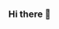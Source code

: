 ### Hi there 👋

<!--
**1155157110/1155157110** is a ✨ _special_ ✨ repository because its `README.md` (this file) appears on your GitHub profile.

- 🔭 I’m currently working on AIST courses
- 🌱 I’m currently learning something I don't know
- 📫 How to reach me: WeChat: WL2445918053
-->
